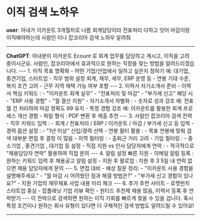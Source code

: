 # 이직 검색 노하우

**user**:
아내가 이카운트 3개월차로 나름 회계담당이라 전표처리 다하고 잇어 마감이랑 이직해야하는데 사람인 이나 잡코리아 검색 노하우 알려줘

---

**ChatGPT**:
아내분이 이카운트 Ecount 로 회계 업무를 담당하고 계시고, 이직을 고려 중이시군요. 사람인, 잡코리아에서 효과적으로 원하는 직장을 찾는 방법을 알려드리겠습니다. --- 1. 이직 목표 명확화 - 어떤 기업/산업에서 일하고 싶은지 정하기 예: 대기업, 중견기업, 스타트업 - 직무 범위 설정 회계, 재무, 세무, ERP 운영 등 - 연봉 기대 수준, 복지 조건 고려 - 근무 지역 재택 가능 여부 포함 --- 2. 이력서 자기소개서 준비 - 이력서 핵심 키워드 : - "이카운트 회계 실무" - "전표처리 및 마감" - "부가세 신고" 해당 시 - "ERP 사용 경험" - "월 결산 지원" - 자기소개서 차별화 : - 숫자로 성과 강조 예: 전표 월 건 처리하여 마감 정확도 99 유지 - 특정 경험 강조 예: 이카운트를 활용한 회계 프로세스 개선 경험 - 파일 형식 : PDF 변환 후 제출 추천 --- 3. 사람인 잡코리아 검색 전략 - 직무 키워드 입력 : - 회계 / 전표처리 / ERP / 이카운트 / 마감 / 부가세 신고 등 입력 - 경력 옵션 설정 : - "1년 이상" 신입/경력 선택 - 연봉 필터 활용 : - 목표 연봉에 맞춰 검색 대부분 면접 후 결정 이 많음 - 지역 필터링 : - 출퇴근 거리 고려 - 기업 필터링 : - 중소기업 , 중견기업 , 대기업 등 설정 - 직접 지원 vs 인사 담당자에게 연락 : - 적극적으로 "채용담당자 연락" 활용하여 직접 문의 --- 4. 알림 설정 빠른 지원 - 이메일 알림 등록 : 원하는 키워드 입력 후 채용공고 알림 설정 - 지원 후 팔로업 : 지원 후 3 5일 내 연락 없으면 채용 담당자에게 문의 --- 5. 면접 대비 - 예상 질문 정리: - "이카운트 사용 경험을 설명해주세요." - "월 마감 시 어려웠던 점과 해결 방법은?" - "부가세 신고 경험이 있나요?" - 지원 기업의 재무제표 사업 내용 미리 체크 --- 6. 추가 추천 사이트 - 로켓펀치 스타트업 중심 - 잡플래닛 기업 리뷰 확인 - 원티드 추천제 채용 많음, 이력서 등록 후 연락받기 --- 이 전략으로 검색하면 원하는 이직 기회를 빠르게 찾을 수 있을 겁니다. 혹시 특정 조건이나 원하는 회사 유형이 있다면 더 구체적인 검색 방법도 알려드릴 수 있어요!

---

